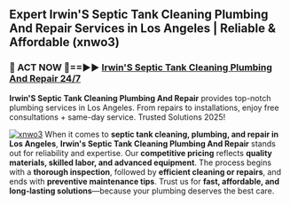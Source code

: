 ## Expert Irwin'S Septic Tank Cleaning Plumbing And Repair Services in Los Angeles | Reliable & Affordable (xnwo3)  

<h3>🚿 ACT NOW 🌟==►► <a href="https://tinyurl.com/2ne6vx2x" rel="nofollow">Irwin'S Septic Tank Cleaning Plumbing And Repair 24/7</a></h3>

**Irwin'S Septic Tank Cleaning Plumbing And Repair** provides top-notch plumbing services in Los Angeles. From repairs to installations, enjoy free consultations + same-day service. Trusted Solutions 2025!

[![xnwo3](https://i.imgur.com/4PFF4AK.jpeg)](https://tinyurl.com/2ne6vx2x)
When it comes to **septic tank cleaning, plumbing, and repair in Los Angeles**, **Irwin's Septic Tank Cleaning Plumbing And Repair** stands out for reliability and expertise. Our **competitive pricing** reflects **quality materials, skilled labor, and advanced equipment**. The process begins with a **thorough inspection**, followed by **efficient cleaning or repairs**, and ends with **preventive maintenance tips**. Trust us for **fast, affordable, and long-lasting solutions**—because your plumbing deserves the best care.